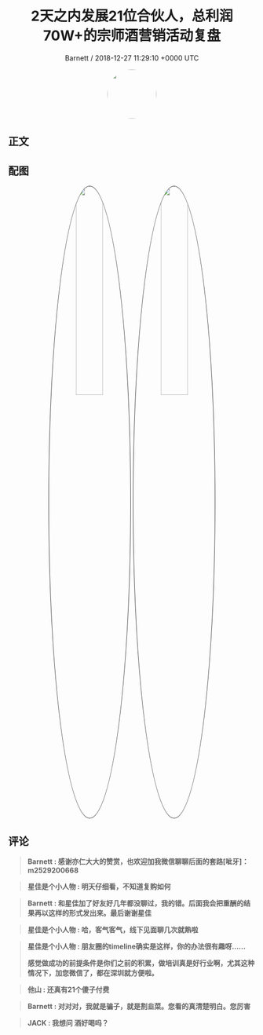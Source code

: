 <h1 align="center">2天之内发展21位合伙人，总利润70W&#43;的宗师酒营销活动复盘</h1>
<p align="center">
    <a>Barnett / 2018-12-27 11:29:10 &#43;0000 UTC</a>
</p>

<div align="center">
    <img src="https://images.zsxq.com/FmHM3575ScE-w9oEIz7LQj8l6rNZ?e=1590940799&amp;token=kIxbL07-8jAj8w1n4s9zv64FuZZNEATmlU_Vm6zD:7ypUDYEZ6cuB6w3_nOJqqh9rmxo=" width="100" height="100" style="border:1px solid;border-radius:50%; color:#ffffff"/>
</div>

## 正文

<div>

</div>

## 配图
<div class="image" align="center">

<img src="https://images.zsxq.com/Fgv6H7rhVEF-xHl7ANCic-ub02Am?e=1590940799&amp;token=kIxbL07-8jAj8w1n4s9zv64FuZZNEATmlU_Vm6zD:Z_1C8ZMXQFONPoP85BxQhY2vXDI=" width="33%" height="33%" style="border:1px solid;border-radius:50%; color:#3c3f41"/>

<img src="https://images.zsxq.com/Fjpx-40F1cr8559ICKGioYe_CqAO?imageMogr2/auto-orient/thumbnail/800x/format/jpg/blur/1x0/quality/75&amp;e=1590940799&amp;token=kIxbL07-8jAj8w1n4s9zv64FuZZNEATmlU_Vm6zD:jHd3jqw7ZpmK4opXc6BgGTCE06c=" width="33%" height="33%" style="border:1px solid;border-radius:50%; color:#3c3f41"/>

</div>

## 评论

<div align="left">
<div>

<blockquote >
<span> <strong>Barnett : 感谢亦仁大大的赞赏，也欢迎加我微信聊聊后面的套路[呲牙]：m2529200668 </strong></span>
</blockquote>

<blockquote >
<span> <strong>星佳是个小人物 : 明天仔细看，不知道复购如何 </strong></span>
</blockquote>

<blockquote >
<span> <strong>Barnett : 和星佳加了好友好几年都没聊过，我的错。后面我会把重酬的结果再以这样的形式发出来。最后谢谢星佳 </strong></span>
</blockquote>

<blockquote >
<span> <strong>星佳是个小人物 : 哈，客气客气，线下见面聊几次就熟啦 </strong></span>
</blockquote>

<blockquote >
<span> <strong>星佳是个小人物 : 朋友圈的timeline确实是这样，你的办法很有趣呀……

感觉做成功的前提条件是你们之前的积累，做培训真是好行业啊，尤其这种情况下，加您微信了，都在深圳就方便啦。 </strong></span>
</blockquote>

<blockquote >
<span> <strong>他山 : 还真有21个傻子付费 </strong></span>
</blockquote>

<blockquote >
<span> <strong>Barnett : 对对对，我就是骗子，就是割韭菜。您看的真清楚明白。您厉害 </strong></span>
</blockquote>

<blockquote >
<span> <strong>JACK : 我想问 酒好喝吗？ </strong></span>
</blockquote>

</div>
</div>